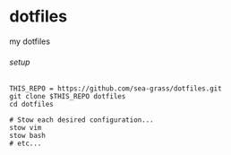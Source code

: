 dotfiles
========

my dotfiles

###### setup

    THIS_REPO = https://github.com/sea-grass/dotfiles.git
    git clone $THIS_REPO dotfiles
    cd dotfiles

    # Stow each desired configuration...
    stow vim
    stow bash
    # etc...
